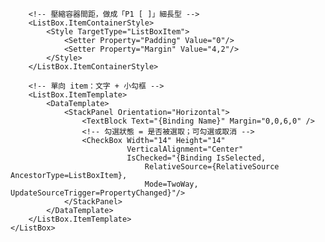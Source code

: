 <GroupBox Header="Pattern En" Margin="12">
    <ListBox ItemsSource="{Binding Patterns}"
             SelectedItem="{Binding SelectedPattern, Mode=TwoWay}"
             SelectionMode="Single"
             BorderThickness="0"
             ScrollViewer.HorizontalScrollBarVisibility="Disabled"
             HorizontalContentAlignment="Left">
        <!-- 可換行 -->
        <ListBox.ItemsPanel>
            <ItemsPanelTemplate>
                <WrapPanel />
            </ItemsPanelTemplate>
        </ListBox.ItemsPanel>

        <!-- 壓縮容器間距，做成「P1 [ ]」細長型 -->
        <ListBox.ItemContainerStyle>
            <Style TargetType="ListBoxItem">
                <Setter Property="Padding" Value="0"/>
                <Setter Property="Margin" Value="4,2"/>
            </Style>
        </ListBox.ItemContainerStyle>

        <!-- 單向 item：文字 + 小勾框 -->
        <ListBox.ItemTemplate>
            <DataTemplate>
                <StackPanel Orientation="Horizontal">
                    <TextBlock Text="{Binding Name}" Margin="0,0,6,0" />
                    <!-- 勾選狀態 = 是否被選取；可勾選或取消 -->
                    <CheckBox Width="14" Height="14"
                              VerticalAlignment="Center"
                              IsChecked="{Binding IsSelected,
                                  RelativeSource={RelativeSource AncestorType=ListBoxItem},
                                  Mode=TwoWay, UpdateSourceTrigger=PropertyChanged}"/>
                </StackPanel>
            </DataTemplate>
        </ListBox.ItemTemplate>
    </ListBox>
</GroupBox>